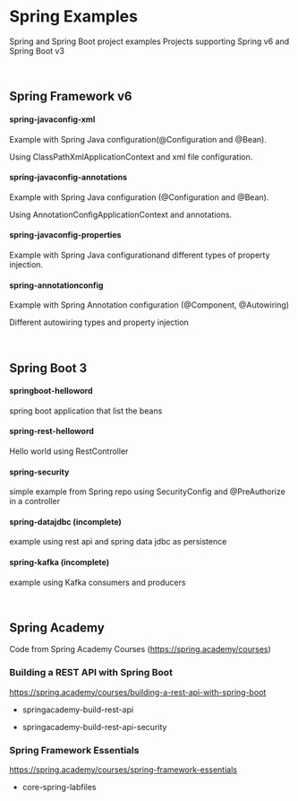 # Spring Examples
Spring and Spring Boot project examples
Projects supporting Spring v6 and Spring Boot v3

<br/>

## Spring Framework v6

#### spring-javaconfig-xml

Example with Spring Java configuration(@Configuration and @Bean).

Using ClassPathXmlApplicationContext and xml file configuration.

#### spring-javaconfig-annotations
Example with Spring Java configuration (@Configuration and @Bean).

Using AnnotationConfigApplicationContext and annotations.

#### spring-javaconfig-properties
Example with Spring Java configurationand different types of property injection.

#### spring-annotationconfig
Example with Spring Annotation configuration (@Component, @Autowiring)

Different autowiring types and property injection


<br/>

## Spring Boot 3

#### springboot-helloword
spring boot application that list the beans

#### spring-rest-helloword
Hello world using RestController

#### spring-security
simple example from Spring repo using SecurityConfig and @PreAuthorize in a controller

#### spring-datajdbc (incomplete)
example using rest api and spring data jdbc as persistence

#### spring-kafka (incomplete)

example using Kafka consumers and producers


<br/>


## Spring Academy
Code from Spring Academy Courses (https://spring.academy/courses)

### Building a REST API with Spring Boot
https://spring.academy/courses/building-a-rest-api-with-spring-boot

- springacademy-build-rest-api

- springacademy-build-rest-api-security



### Spring Framework Essentials

https://spring.academy/courses/spring-framework-essentials

- core-spring-labfiles
